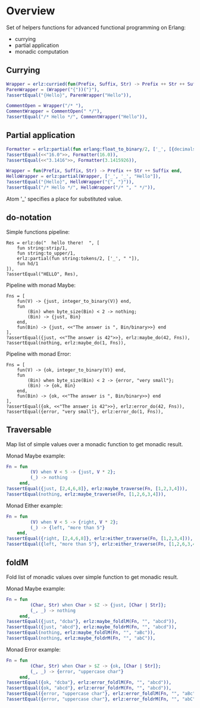 # Overview

Set of helpers functions for advanced functional programming on Erlang:

* currying
* partial application
* monadic computation


## Currying

```erlang
Wrapper = erlz:curried(fun(Prefix, Suffix, Str) -> Prefix ++ Str ++ Suffix end),
ParenWrapper = (Wrapper("{"))("}"),
?assertEqual("{Hello}", ParenWrapper("Hello")),

CommentOpen = Wrapper("/* "),
CommentWrapper = CommentOpen(" */"),
?assertEqual("/* Hello */", CommentWrapper("Hello")),
```

## Partial application

```erlang
Formatter = erlz:partial(fun erlang:float_to_binary/2, ['_', [{decimals, 4}, compact]]),
?assertEqual(<<"16.0">>, Formatter(16.0)),
?assertEqual(<<"3.1416">>, Formatter(3.1415926)),

Wrapper = fun(Prefix, Suffix, Str) -> Prefix ++ Str ++ Suffix end,
HelloWrapper = erlz:partial(Wrapper, ['_', '_', "Hello"]),
?assertEqual("{Hello}", HelloWrapper("{", "}")),
?assertEqual("/* Hello */", HelloWrapper("/* ", " */")),
```

Atom '_' specifies a place for substituted value.


## do-notation

Simple functions pipeline:
```error
Res = erlz:do("  hello there!  ", [
    fun string:strip/1,
    fun string:to_upper/1,
    erlz:partial(fun string:tokens/2, ['_', " "]),
    fun hd/1
]),
?assertEqual("HELLO", Res),
```

Pipeline with monad Maybe:
```error
Fns = [
    fun(V) -> {just, integer_to_binary(V)} end,
    fun
        (Bin) when byte_size(Bin) < 2 -> nothing;
        (Bin) -> {just, Bin}
    end,
    fun(Bin) -> {just, <<"The answer is ", Bin/binary>>} end
],
?assertEqual({just, <<"The answer is 42">>}, erlz:maybe_do(42, Fns)),
?assertEqual(nothing, erlz:maybe_do(1, Fns)),
```

Pipeline with monad Error:
```error
Fns = [
    fun(V) -> {ok, integer_to_binary(V)} end,
    fun
        (Bin) when byte_size(Bin) < 2 -> {error, "very small"};
        (Bin) -> {ok, Bin}
    end,
    fun(Bin) -> {ok, <<"The answer is ", Bin/binary>>} end
],
?assertEqual({ok, <<"The answer is 42">>}, erlz:error_do(42, Fns)),
?assertEqual({error, "very small"}, erlz:error_do(1, Fns)),
```

## Traversable

Map list of simple values over a monadic function to get monadic result.

Monad Maybe example:
```erlang
Fn = fun
         (V) when V < 5 -> {just, V * 2};
         (_) -> nothing
     end,
?assertEqual({just, [2,4,6,8]}, erlz:maybe_traverse(Fn, [1,2,3,4])),
?assertEqual(nothing, erlz:maybe_traverse(Fn, [1,2,6,3,4])),
```

Monad Either example:
```erlang
Fn = fun
         (V) when V < 5 -> {right, V * 2};
         (_) -> {left, "more than 5"}
    end,
?assertEqual({right, [2,4,6,8]}, erlz:either_traverse(Fn, [1,2,3,4])),
?assertEqual({left, "more than 5"}, erlz:either_traverse(Fn, [1,2,6,3,4])),
```

## foldM

Fold list of monadic values over simple function to get monadic result.

Monad Maybe example:
```erlang
Fn = fun
         (Char, Str) when Char > $Z -> {just, [Char | Str]};
         (_, _) -> nothing
     end,
?assertEqual({just, "dcba"}, erlz:maybe_foldlM(Fn, "", "abcd")),
?assertEqual({just, "abcd"}, erlz:maybe_foldrM(Fn, "", "abcd")),
?assertEqual(nothing, erlz:maybe_foldlM(Fn, "", "aBc")),
?assertEqual(nothing, erlz:maybe_foldrM(Fn, "", "abC")),
```

Monad Error example:
```erlang
Fn = fun
         (Char, Str) when Char > $Z -> {ok, [Char | Str]};
         (_, _) -> {error, "uppercase char"}
     end,
?assertEqual({ok, "dcba"}, erlz:error_foldlM(Fn, "", "abcd")),
?assertEqual({ok, "abcd"}, erlz:error_foldrM(Fn, "", "abcd")),
?assertEqual({error, "uppercase char"}, erlz:error_foldlM(Fn, "", "aBc")),
?assertEqual({error, "uppercase char"}, erlz:error_foldrM(Fn, "", "abC")),
```
